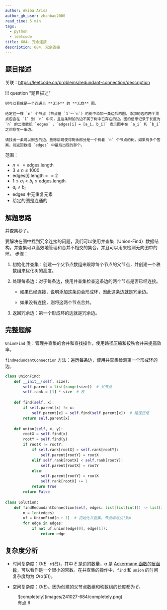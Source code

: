 ```yaml
---
author: Akiba Arisa
author_gh_user: zhanbao2000
read_time: 5 min
tags:
  - python
  - leetcode
title: 684. 冗余连接
description: 684. 冗余连接
---
```


## 题目描述

关联：https://leetcode.cn/problems/redundant-connection/description

!!! question "题目描述"

    树可以看成是一个连通且 **无环** 的 **无向** 图。

    给定往一棵 `n` 个节点 (节点值 `1`～`n`) 的树中添加一条边后的图。添加的边的两个顶点包含在 `1` 到 `n` 中间，且这条附加的边不属于树中已存在的边。图的信息记录于长度为 `n` 的二维数组 `edges` ，`edges[i] = [a_i, b_i]` 表示图中在 `a_i` 和 `b_i` 之间存在一条边。

    请找出一条可以删去的边，删除后可使得剩余部分是一个有着 `n` 个节点的树。如果有多个答案，则返回数组 `edges` 中最后出现的那个。

范围：

 - $n == \text{edges.length}$
 - $3 \leq n \leq 1000$
 - $\text{edges}[i].\text{length} == 2$
 - $1 \leq a_i < b_i \leq \text{edges.length}$
 - $a_i \neq b_i$
 - $\text{edges}$ 中无重复元素
 - 给定的图是连通的

## 解题思路

并查集秒了。

要解决在图中找到冗余连接的问题，我们可以使用并查集（Union-Find）数据结构。并查集可以高效地管理和合并不相交的集合，并且可以用来检测无向图中的环。
步骤：

1. 初始化并查集：创建一个父节点数组来跟踪每个节点的父节点，并创建一个秩数组来优化树的高度。

2. 处理每条边：对于每条边，使用并查集检查这条边的两个节点是否已经连接。

    - 如果已经连接，说明添加这条边会形成环，因此这条边就是冗余边。

    - 如果没有连接，则将这两个节点合并。

3. 返回冗余边：第一个形成环的边就是冗余边。

## 完整题解

`UnionFind` 类：管理并查集的合并和查找操作，使用路径压缩和按秩合并来提高效率。

`findRedundantConnection` 方法：遍历每条边，使用并查集检测第一个形成环的边。

```python
class UnionFind:
    def __init__(self, size):
        self.parent = list(range(size))  # 父节点
        self.rank = [1] * size  # 秩

    def find(self, x):
        if self.parent[x] != x:
            self.parent[x] = self.find(self.parent[x])  # 路径压缩
        return self.parent[x]

    def union(self, x, y):
        rootX = self.find(x)
        rootY = self.find(y)
        if rootX != rootY:
            if self.rank[rootX] > self.rank[rootY]:
                self.parent[rootY] = rootX
            elif self.rank[rootX] < self.rank[rootY]:
                self.parent[rootX] = rootY
            else:
                self.parent[rootY] = rootX
                self.rank[rootX] += 1
            return True
        return False

class Solution:
    def findRedundantConnection(self, edges: list[list[int]]) -> list[int]:
        n = len(edges)
        uf = UnionFind(n + 1)  # 初始化并查集，节点编号从1到n
        for edge in edges:
            if not uf.union(edge[0], edge[1]):
                return edge
```

## 复杂度分析

 - 时间复杂度：$O(E \cdot \alpha(E))$，其中 $E$ 是边的数量，$\alpha$ 是 [Ackermann 函数的反函数](https://zh.wikipedia.org/wiki/%E9%98%BF%E5%85%8B%E6%9B%BC%E5%87%BD%E6%95%B8#%E5%8F%8D%E5%87%BD%E6%95%B8)，可以看作是一个很小的常数。在并查集的操作中，`find` 和 `union` 的时间复杂度均为 $O(\alpha(E))$。

 - 空间复杂度：$O(E)$。因为创建的父节点数组和秩数组的长度都为 $E$。

<figure markdown>
  ![completely](images/241027-684/completely.png)
  <figcaption>有点 6</figcaption>
</figure>
